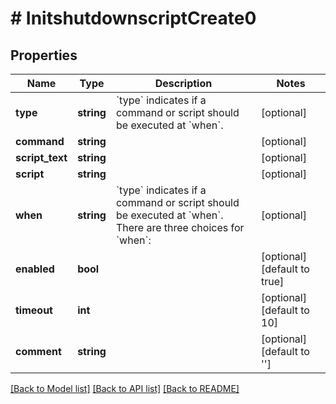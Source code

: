 # # InitshutdownscriptCreate0

## Properties

Name | Type | Description | Notes
------------ | ------------- | ------------- | -------------
**type** | **string** | &#x60;type&#x60; indicates if a command or script should be executed at &#x60;when&#x60;. | [optional]
**command** | **string** |  | [optional]
**script_text** | **string** |  | [optional]
**script** | **string** |  | [optional]
**when** | **string** | &#x60;type&#x60; indicates if a command or script should be executed at &#x60;when&#x60;. There are three choices for &#x60;when&#x60;: | [optional]
**enabled** | **bool** |  | [optional] [default to true]
**timeout** | **int** |  | [optional] [default to 10]
**comment** | **string** |  | [optional] [default to '']

[[Back to Model list]](../../README.md#models) [[Back to API list]](../../README.md#endpoints) [[Back to README]](../../README.md)
